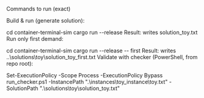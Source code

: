 Commands to run (exact)

Build & run (generate solution):

cd container-terminal-sim
cargo run --release
Result: writes solution_toy.txt
Run only first demand:

cd container-terminal-sim
cargo run --release -- first
Result: writes ..\solutions\toy\solution_toy_first.txt
Validate with checker (PowerShell, from repo root):

Set-ExecutionPolicy -Scope Process -ExecutionPolicy Bypass
run_checker.ps1 -InstancePath ".\instances\toy_instance\toy.txt" -SolutionPath ".\solutions\toy\solution_toy.txt"